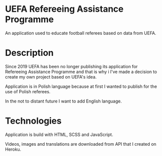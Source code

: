 # UEFA Refereeing Assistance Programme

An application used to educate football referees based on data from UEFA.

# Description

Since 2019 UEFA has been no longer publishing its application for Refereeing Assistance Programme and that is why i I've made a decision to create my own project based on UEFA's idea.


Application is in Polish language because at first I wanted to publish for the use of Polish referees.


In the not to distant future I want to add English language.

# Technologies

Application is build with HTML, SCSS and JavaScript.


Videos, images and translations are downloaded from API that I created on Heroku.
